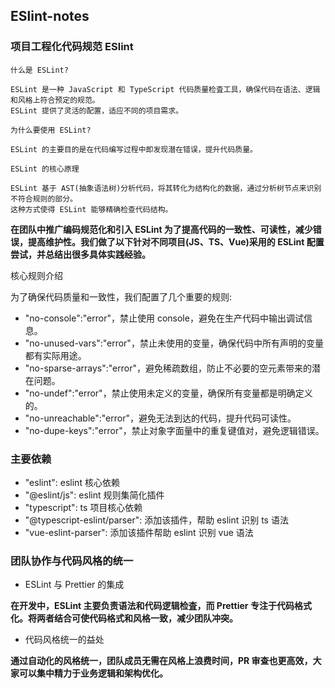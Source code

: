 ## ESlint-notes

### 项目工程化代码规范 ESlint

```
什么是 ESLint?

ESLint 是一种 JavaScript 和 TypeScript 代码质量检査工具，确保代码在语法、逻辑和风格上符合预定的规范。
ESLint 提供了灵活的配置，适应不同的项目需求。

为什么要使用 ESLint?

ESLint 的主要目的是在代码编写过程中即发现潜在错误，提升代码质量。

ESLint 的核心原理

ESLint 基于 AST(抽象语法树)分析代码，将其转化为结构化的数据，通过分析树节点来识别不符合规则的部分。
这种方式使得 ESLint 能够精确检查代码结构。

```

**在团队中推广编码规范化和引入 ESLint 为了提高代码的一致性、可读性，减少错误，提高维护性。我们做了以下针对不同项目(JS、TS、Vue)采用的 ESLint 配置尝试，并总结出很多具体实践经验。**

核心规则介绍

为了确保代码质量和一致性，我们配置了几个重要的规则:

- "no-console":"error"，禁止使用 console，避免在生产代码中输出调试信息。
- "no-unused-vars":"error"，禁止未使用的变量，确保代码中所有声明的变量都有实际用途。
- "no-sparse-arrays":"error"，避免稀疏数组，防止不必要的空元素带来的潜在问题。
- "no-undef":"error"，禁止使用未定义的变量，确保所有变量都是明确定义的。
- "no-unreachable":"error"，避免无法到达的代码，提升代码可读性。
- "no-dupe-keys":"error"，禁止对象字面量中的重复键值对，避免逻辑错误。


### 主要依赖
- "eslint": eslint 核心依赖
- "@eslint/js": eslint 规则集简化插件
- "typescript": ts 项目核心依赖
- "@typescript-eslint/parser": 添加该插件，帮助 eslint 识别 ts 语法
- "vue-eslint-parser": 添加该插件帮助 eslint 识别 vue 语法



### 团队协作与代码风格的统一

- ESLint 与 Prettier 的集成

**在开发中，ESLint 主要负责语法和代码逻辑检査，而 Prettier 专注于代码格式化。将两者结合可使代码格式和风格一致，减少团队冲突。**

- 代码风格统一的益处

**通过自动化的风格统一，团队成员无需在风格上浪费时间，PR 审查也更高效，大家可以集中精力于业务逻辑和架构优化。**